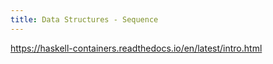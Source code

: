```yaml
---
title: Data Structures - Sequence
---
```


https://haskell-containers.readthedocs.io/en/latest/intro.html

